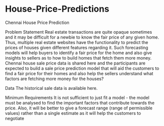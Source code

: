 # House-Price-Predictions
Chennai House Price Prediction

Problem Statement
Real estate transactions are quite opaque sometimes and it may be difficult for a newbie to know the fair price of any given home. Thus, multiple real estate websites have the functionality to predict the prices of houses given different features regarding it. Such forecasting models will help buyers to identify a fair price for the home and also give insights to sellers as to how to build homes that fetch them more money. Chennai house sale price data is shared here and the participants are expected to build a sale price prediction model that will aid the customers to find a fair price for their homes and also help the sellers understand what factors are fetching more money for the houses?

Data
The historical sale data is available here.

Minimum Requirements
It is not sufficient to just fit a model - the model must be analysed to find the important factors that contribute towards the price. Also, it will be better to give a forecast range (range of permissible values) rather than a single estimate as it will help the customers to negotiate
